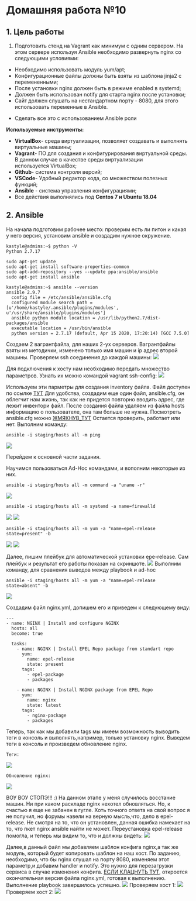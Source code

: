 # **Домашняя работа №10**

## **1. Цель работы**

1. Подготовить стенд на Vagrant как минимум с одним сервером. На этом сервере используя Ansible необходимо развернуть nginx со следующими условиями:
- Необходимо использовать модуль yum/apt;
- Конфигурационные файлы должны быть взяты из шаблона jinja2 с перемененными;
- После установки nginx должен быть в режиме enabled в systemd;
- Должен быть использован notify для старта nginx после установки;
- Cайт должен слушать на нестандартном порту - 8080, для этого использовать переменные в Ansible.
* Сделать все это с использованием Ansible роли

**Используемые инструменты:**

- **VirtualBox**- среда виртуализации, позволяет создавать и выполнять виртуальные машины;
- **Vagrant**- ПО для создания и конфигурирования виртуальной среды. В данном случае в качестве среды виртуализации используется VirtualBox;
- **Github**- система контроля версий;
- **VSCode**- Удобный редактор кода, со множеством полезных функций;
- **Ansible** - система управления конфигурациями;
- Все действия выполнялись под **Centos 7 и Ubuntu 18.04**

## **2. Ansible**

На начала подготовим рабочее место: проверим есть ли питон и какая у него версия, установим ansible и создадим нужное окружение.
```
kastyle@admins:~$ python -V
Python 2.7.17

sudo apt-get update
sudo apt-get install software-properties-common
sudo apt-add-repository --yes --update ppa:ansible/ansible
sudo apt-get install ansible

kastyle@admins:~$ ansible --version
ansible 2.9.7
  config file = /etc/ansible/ansible.cfg
  configured module search path = [u'/home/kastyle/.ansible/plugins/modules', u'/usr/share/ansible/plugins/modules']
  ansible python module location = /usr/lib/python2.7/dist-packages/ansible
  executable location = /usr/bin/ansible
  python version = 2.7.17 (default, Apr 15 2020, 17:20:14) [GCC 7.5.0]
  ```
  Создаем 2 вагрантфайла, для наших 2-ух серверов. Вагрантфайлы взяты из методички, изменено только имя машин и ip адрес второй машины. Проверяем ssh соединения до каждой машины:
![ ](https://github.com/kastyle/otus/raw/master/HW10/screenshots/s2020-04-26%2012-05-35.png)

Для подключения к хосту нам необходимо передать множество параметров. Узнать их можно командой vagrant ssh-config:
![](https://github.com/kastyle/otus/raw/master/HW10/screenshots/s2.png)

Используем эти парметры для создания inventory файла. Файл доступен по ссылке [ТУТ](https://github.com/kastyle/otus/blob/master/HW10/host1/staging/hosts)
Для удобства, создадим еще один файл, ansible.cfg, он облегчит нам жизнь, так как не придется повторно вводить адрес, где лежит инвентори файл. После создания файла удаляем из файла hosts информацию о пользователе, она там больше не нужна. Посмотреть ansible.cfg можно [ЖМЯКНУВ_ТУТ](https://github.com/kastyle/otus/blob/master/HW10/host1/ansible.cfg)
Остается проверить, работает или нет. Выполним команду: 
```
ansible -i staging/hosts all -m ping
```

![](https://github.com/kastyle/otus/raw/master/HW10/screenshots/s3.png)

Перейдем к основной части задания.

Научимся пользоваться Ad-Hoc командами, и вополним некоторые из них.
```
ansible -i staging/hosts all -m command -a "uname -r"
```
![](https://github.com/kastyle/otus/raw/master/HW10/screenshots/s4.png)
```
ansible -i staging/hosts all -m systemd -a name=firewalld
```
![](https://github.com/kastyle/otus/raw/master/HW10/screenshots/s5.png)
![](https://github.com/kastyle/otus/raw/master/HW10/screenshots/s6.png)
```
ansible -i staging/hosts all -m yum -a "name=epel-release state=present" -b
```
![](https://github.com/kastyle/otus/raw/master/HW10/screenshots/s7.png)
![](https://github.com/kastyle/otus/raw/master/HW10/screenshots/s8.png)

Далее, пишим плейбук для автоматической установки epe-release. Сам плейбук и результат его работы показан на скриншоте.
![](https://github.com/kastyle/otus/raw/master/HW10/screenshots/s9.png)
Выполним команду, для сравнения выводов между playbook и ad-hoc
```
ansible -i staging/hosts all -m yum -a "name=epel-release state=absent" -b
```
![](https://github.com/kastyle/otus/raw/master/HW10/screenshots/s10.png)

Создадим файл nginx.yml, допишем его и приведем к следующему виду:
```
---
- name: NGINX | Install and configure NGINX
  hosts: all
  become: true
  
  tasks:
    - name: NGINX | Install EPEL Repo package from standart repo
      yum:
        name: epel-release
        state: present
      tags:
        - epel-package
        - packages

    - name: NGINX | Install NGINX package from EPEL Repo
      yum:
        name: nginx
        state: latest
      tags:
        - nginx-package
        - packages
```
Теперь, так как мы добавили tags мы имеем возможность выводить теги в консоль и выполнять,например, только установку nginx. Выведем теги в консоль и произведем обновление nginx.
```
Теги:
```
![](https://github.com/kastyle/otus/raw/master/HW10/screenshots/s12.png)
```
Обновление nginx:
```
![](https://github.com/kastyle/otus/raw/master/HW10/screenshots/s13.png)

ВОУ ВОУ СТОПЭ!!! :) На данном этапе у меня случилось восстание машин. Ни при каком раскладе nginx нехотел обновляться. Но, к счастью я еще не забанен в гугле. Хоть точного ответа на свой вопрос я не получил, но форумы навели на верную мысль,что, дело в epel-release. Не смотря на то, что он установлен, данная ошибка намекает на то, что пкет nginx ansible найти не может. Переустановка epel-release помогла, и теперь мы видим то, что и должны видеть:
![](https://github.com/kastyle/otus/raw/master/HW10/screenshots/s14.png)

Далее,в данный файл мы добавляем шаблон конфига nginx,а так же модуль, который будет копировать шаблон на наш хост. По заданию, необходимо, что бы nginx слушал на порту 8080, изменяем этот параметр,и добавим handler и notify. Это нужно для перезагрузки сервиса в случае изменения конфига. [ЕСЛИ КЛАЦНУТЬ ТУТ](https://github.com/kastyle/otus/blob/master/HW10/host1/nginx.yml), откроется окончательная версия файла nginx.yml, готовая к выполнению.
Выполнение playbook завершилось успешно.
![](https://github.com/kastyle/otus/raw/master/HW10/screenshots/s17.png)
Проверяем хост 1:
![](https://github.com/kastyle/otus/raw/master/HW10/screenshots/s16.png)
Проверяем хост 2:
![](https://github.com/kastyle/otus/raw/master/HW10/screenshots/s15.png)
